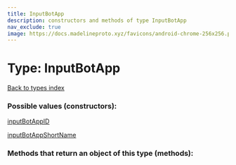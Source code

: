```yaml
---
title: InputBotApp
description: constructors and methods of type InputBotApp
nav_exclude: true
image: https://docs.madelineproto.xyz/favicons/android-chrome-256x256.png
---
```

# Type: InputBotApp
[Back to types index](index.html)



### Possible values (constructors):

[inputBotAppID](/API_docs/constructors/inputBotAppID.html)  

[inputBotAppShortName](/API_docs/constructors/inputBotAppShortName.html)  



### Methods that return an object of this type (methods):



